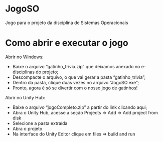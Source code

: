 # JogoSO
Jogo para o projeto da disciplina de Sistemas Operacionais

# Como abrir e executar o jogo
Abrir no Windows:
- Baixe o arquivo “gatinho_trivia.zip” que deixamos anexado no e-disciplinas do projeto;
- Descompacte o arquivo, o que vai gerar a pasta “gatinho_trivia”;
- Dentro da pasta, clique duas vezes no arquivo “JogoSO.exe”;
- Pronto, agora é só se divertir com o nosso jogo de gatinhos!

Abrir no Unity Hub:
- Baixe o arquivo “jogoCompleto.zip” a partir do link clicando aqui;
- Abra o Unity Hub, acesse a seção Projects => Add => Add project from disk
- Selecione a pasta extraída
- Abra o projeto
- Na interface do Unity Editor clique em files => build and run
